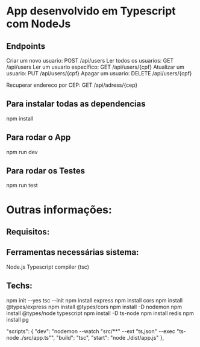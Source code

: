 
# App desenvolvido em Typescript com NodeJs
## Endpoints
Criar um novo usuario: POST /api/users
Ler todos os usuarios: GET /api/users
Ler um usuario específico: GET /api/users/{cpf}
Atualizar um usuario: PUT /api/users/{cpf}
Apagar um usuario: DELETE /api/users/{cpf}

Recuperar endereco por CEP: GET /api/adress/{cep}

## Para instalar todas as dependencias
npm install

## Para rodar o App
npm run dev

## Para rodar os Testes
npm run test


# Outras informações:
## Requisitos:
## Ferramentas necessárias sistema:
Node.js
Typescript compiler (tsc)

## Techs:
npm init --yes
tsc --init
npm install express
npm install cors
npm install @types/express
npm install @types/cors
npm install -D nodemon
npm install @types/node typescript
npm install -D ts-node
npm install redis
npm install pg

"scripts": {
    "dev": "nodemon --watch \"src/**\" --ext \"ts,json\" --exec \"ts-node ./src/app.ts\"",
    "build": "tsc",
    "start": "node ./dist/app.js"
},


